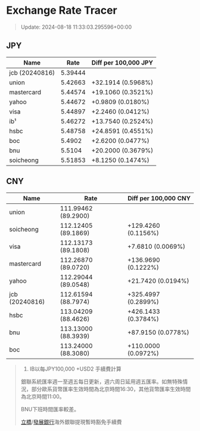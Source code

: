# Exchange Rate Tracer

> Update: 2024-08-18 11:33:03.295596+00:00

## JPY

| Name           |    Rate | Diff per 100,000 JPY   |
|----------------|---------|------------------------|
| jcb (20240816) | 5.39444 |                        |
| union          | 5.42663 | +32.1914 (0.5968%)     |
| mastercard     | 5.44574 | +19.1060 (0.3521%)     |
| yahoo          | 5.44672 | +0.9809 (0.0180%)      |
| visa           | 5.44897 | +2.2460 (0.0412%)      |
| ib¹            | 5.46272 | +13.7540 (0.2524%)     |
| hsbc           | 5.48758 | +24.8591 (0.4551%)     |
| boc            | 5.4902  | +2.6200 (0.0477%)      |
| bnu            | 5.5104  | +20.2000 (0.3679%)     |
| soicheong      | 5.51853 | +8.1250 (0.1474%)      |

## CNY

| Name           | Rate                | Diff per 100,000 CNY   |
|----------------|---------------------|------------------------|
| union          | 111.99462	(89.2900) |                        |
| soicheong      | 112.12405	(89.1869) | +129.4260 (0.1156%)    |
| visa           | 112.13173	(89.1808) | +7.6810 (0.0069%)      |
| mastercard     | 112.26870	(89.0720) | +136.9690 (0.1222%)    |
| yahoo          | 112.29044	(89.0548) | +21.7420 (0.0194%)     |
| jcb (20240816) | 112.61594	(88.7974) | +325.4997 (0.2899%)    |
| hsbc           | 113.04209	(88.4626) | +426.1433 (0.3784%)    |
| bnu            | 113.13000	(88.3939) | +87.9150 (0.0778%)     |
| boc            | 113.24000	(88.3080) | +110.0000 (0.0972%)    |


> 1. IB以每JPY100,000 +USD2 手續費計算
>
> 銀聯系統匯率週一至週五每日更新，週六周日延用週五匯率。如無特殊情況，部分歐系貨幣匯率生效時間為北京時間16:30，其他貨幣匯率生效時間為北京時間11:00。
>
> BNU下班時間匯率較差。
>
> [立橋](https://www.wlbank.com.mo/uploads/ueditor/file/20181211/1544536513900230.pdf)/[發展銀行](https://www.mdb.com.mo/Service_Charges_20230728.pdf)海外銀聯提現暫時豁免手續費

